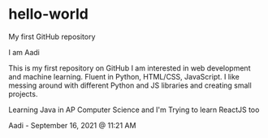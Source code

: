 # hello-world
My first GitHub repository

I am Aadi

This is my first repository on GitHub
I am interested in web development and machine learning.
Fluent in Python, HTML/CSS, JavaScript.
I like messing around with different Python and JS libraries and creating small projects.

Learning Java in AP Computer Science and I'm
Trying to learn ReactJS too

Aadi - September 16, 2021 @ 11:21 AM
